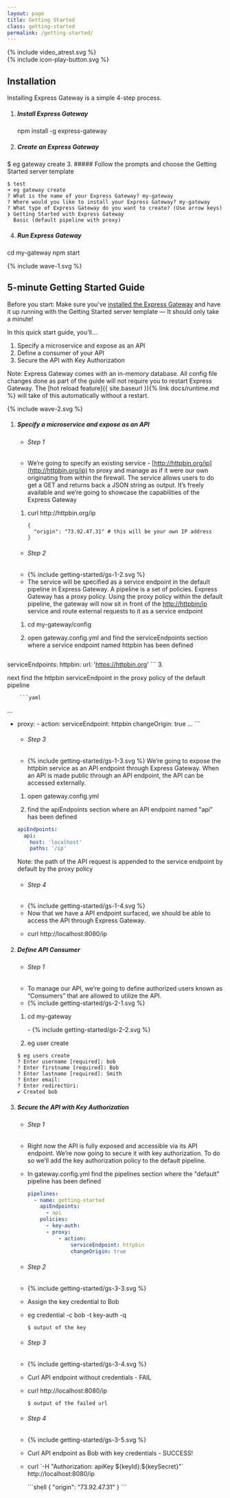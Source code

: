```yaml
---
layout: page
title: Getting Started
class: getting-started
permalink: /getting-started/
---
```

<section class="screencast-feature">
  <div class="video-aspect-ratio">
    <div class="video-border moveback">
    </div>
    <div class="video-container">
    {% include video_atrest.svg %}
    </div>
    {% include icon-play-button.svg %}
  </div>
</section>

<article class="getting-started-wrapper">
<section class="page-section-normal shape-style flex-column pseudo-wrapper" markdown="1">

## Installation

Installing Express Gateway is a simple 4-step process.

1. ##### Install Express Gateway
    <span class="codeHighlight">npm install -g express-gateway</span>
2. ##### Create an Express Gateway
  <span class="codeHighlight"> $ eg gateway create</span>
3. ##### Follow the prompts and choose the Getting Started server template
```shell
$ test
➜ eg gateway create
? What is the name of your Express Gateway? my-gateway
? Where would you like to install your Express Gateway? my-gateway
? What type of Express Gateway do you want to create? (Use arrow keys)
❯ Getting Started with Express Gateway
  Basic (default pipeline with proxy)
```
4. ##### Run Express Gateway
  <span class="codeHighlight">cd my-gateway</span>
  <span class="codeHighlight">npm start</span>


</section>
<div class="svg-fix">{% include wave-1.svg %}</div>
<section class="page-section-blue flex-column pseudo-wrapper quickstart" markdown="1">

## 5-minute Getting Started Guide

Before you start: Make sure you've [installed the Express Gateway](#installation) and have it up running with the Getting Started server template — It should only take a minute!

In this quick start guide, you’ll...

1. Specify a microservice and expose as an API
2. Define a consumer of your API
3. Secure the API with Key Authorization

Note: Express Gateway comes with an in-memory database.  All config file changes done as part of the guide will not require you to restart Express Gateway.  The [hot reload feature]{{ site.baseurl }}{% link docs/runtime.md %} will take of this automatically without a restart.
</section>
<div class="svg-fix">{% include wave-2.svg %}</div>

<section class="page-section-normal shape-style shape-style-large flex-column pseudo-wrapper" markdown="1">

1. ##### Specify a microservice and expose as an API
    - ###### Step 1
    - We’re going to specify an existing service - [http://httpbin.org/ip](http://httpbin.org/ip) to proxy and manage as if it were our own originating from within the firewall. The service allows users to do get a GET and returns back a JSON string as output. It’s freely available and we’re going to showcase the capabilities of the Express Gateway

    1. <p><span class="codeHighlight">curl http://httpbin.org/ip</span></p>

        ```shell
        {
          "origin": "73.92.47.31" # this will be your own IP address
        }
        ```

    - ###### Step 2
    - {% include getting-started/gs-1-2.svg %}
    - The service will be specified as a service endpoint in the default pipeline in Express Gateway.  A pipeline is a set of policies.  Express Gateway has a proxy policy.  Using the proxy policy within the default pipeline, the gateway will now sit in front of the [http://httpbin/ip](http://httpbin/ip) service and route external requests to it as a service endpoint
    1. <p><span class="codeHighlight">cd my-gateway/config</span></p>
    2. <p>open <span class="codeHighlight">gateway.config.yml</span> and find the <span class="codeHighlight"> serviceEndpoints</span> section where a service endpoint named <span class="codeHighlight">httpbin</span> has been defined</p>
    ```yaml
serviceEndpoints:
  httpbin:
    url: 'https://httpbin.org'
    ```
    3. <p>next find the <span class="codeHighlight">httpbin serviceEndpoint</span> in the <span class="codeHighlight">proxy</span> policy of the <span class="codeHighlight">default</span> pipeline</p>

        ```yaml
...
 - proxy:
          - action:
              serviceEndpoint: httpbin
              changeOrigin: true
...
        ```

    -  ###### Step 3
    - {% include getting-started/gs-1-3.svg %}
    We’re going to expose the httpbin service as an API endpoint through Express Gateway. When an API is made public through an API endpoint, the API can be accessed externally.
    1. <p>open <span class="codeHighlight">gateway.config.yml</span></p>
    2. <p>find the <span class="codeHighlight"> apiEndpoints</span> section where an API endpoint named "api" has been defined</p>
    ```yaml
    apiEndpoints:
      api:
        host: 'localhost'
        paths: '/ip'
    ```
    Note: the path of the API request is appended to the service endpoint by default by the proxy policy

    - ###### Step 4
    - {% include getting-started/gs-1-4.svg %}
    - Now that we have a API endpoint surfaced, we should be able to access the API through Express Gateway.
    - <p><span class="codeHighlight">curl http://localhost:8080/ip</span></p>

2. ##### Define API Consumer
    - ###### Step 1
    - To manage our API, we’re going to define authorized users known as “Consumers” that are allowed to utilize the API.
    - {% include getting-started/gs-2-1.svg %}
    1. <p><span class="codeHighlight">cd my-gateway</span></p>
        - {% include getting-started/gs-2-2.svg %}
    2. <p><span class="codeHighlight">eg user create</span></p>
    ```shell
    $ eg users create
    ? Enter username [required]: bob
    ? Enter firstname [required]: Bob
    ? Enter lastname [required]: Smith
    ? Enter email:
    ? Enter redirectUri:
    ✔ Created bob
    ```

3. ##### Secure the API with Key Authorization
    - ###### Step 1
    - Right now the API is fully exposed and accessible via its API endpoint. We’re now going to secure it with key authorization. To do so we’ll add the key authorization policy to the default pipeline.
    - In <span class="codeHighlight">gateway.config.yml</span> find the <span class="codeHighlight"> pipelines</span> section where the "default" pipeline has been defined

        ```yaml
        pipelines:
          - name: getting-started
            apiEndpoints:
              - api
            policies:
              - key-auth:
              - proxy:
                  - action:
                      serviceEndpoint: httpbin
                      changeOrigin: true
        ```

    - ###### Step 2
    - {% include getting-started/gs-3-3.svg %}
    - Assign the key credential to Bob
    - <p><span class="codeHighlight">eg credential -c bob -t key-auth -q</span></p>

        ```shell
        $ output of the key
        ```
    - ###### Step 3
    - {% include getting-started/gs-3-4.svg %}
    - Curl API endpoint without credentials - FAIL
    - <p><span class="codeHighlight">curl http://localhost:8080/ip</span></p>

        ```shell
        $ output of the failed url
        ```
    - ###### Step 4
    - {% include getting-started/gs-3-5.svg %}
    - Curl API endpoint as Bob with key credentials - SUCCESS!
    - <p><span class="codeHighlight">curl `-H "Authorization: apiKey ${keyId}:${keySecret}"` http://localhost:8080/ip</span></p>
        ```shell
        {
          "origin": "73.92.47.31"
        }
        ```

</section>
</article>
